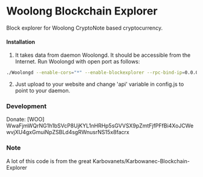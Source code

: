 # Woolong Blockchain Explorer
Block explorer for Woolong CryptoNote based cryptocurrency.

#### Installation

1) It takes data from daemon Woolongd. It should be accessible from the Internet. Run Woolongd with open port as follows:
```bash
./Woolongd --enable-cors="*" --enable-blockexplorer --rpc-bind-ip=0.0.0.0 --rpc-bind-port=11898
```
2) Just upload to your website and change 'api' variable in config.js to point to your daemon.

### Development
Donate: [WOO] WwaFjmWQrNG1h1bSVcP8UjKYL1nHRHp5sGVVSX9pZmtFjfPFfBi4XoJCWewvjXU4gxGmuiNpZSBLd4sgRWnusrNS15x8facrx

### Note
A lot of this code is from the great Karbovanets/Karbowanec-Blockchain-Explorer
